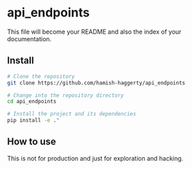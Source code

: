 # api_endpoints


<!-- WARNING: THIS FILE WAS AUTOGENERATED! DO NOT EDIT! -->

This file will become your README and also the index of your
documentation.

## Install

``` sh
# Clone the repository
git clone https://github.com/hamish-haggerty/api_endpoints

# Change into the repository directory
cd api_endpoints

# Install the project and its dependencies
pip install -e ."
```

## How to use

This is not for production and just for exploration and hacking.
